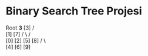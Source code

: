 # Binary Search Tree Projesi
Root **3**
                [3]
              /     \
           [1]      [7]
          /  \     /   \
        [0]  [2]  [5]  [8]
                  / \     \
                [4] [6]   [9]
